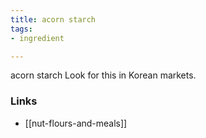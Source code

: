 ```yaml
---
title: acorn starch
tags:
- ingredient

---
```

acorn starch Look for this in Korean markets.

### Links

* [[nut-flours-and-meals]]
